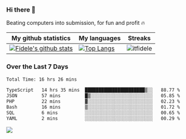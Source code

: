 ### Hi there 👋
<p>Beating computers into submission, for fun and profit 🔥</p>

|My github statistics|My languages|Streaks|
|-|-|-|
|[![Fidele's github stats](https://github-readme-stats.vercel.app/api?username=itfidele&count_private=true&show_icons=true&theme=dark&hide_title=true)](https://github.com/itfidele)|[![Top Langs](https://github-readme-stats.vercel.app/api/top-langs/?username=itfidele&show_icons=true&langs_count=8&theme=dark&layout=compact&hide_title=true)](https://github.com/itfidele)|![itfidele](https://github-readme-streak-stats.herokuapp.com/?user=itfidele&theme=dark)

### Over the Last 7 Days
<!--START_SECTION:waka-->

```txt
Total Time: 16 hrs 26 mins

TypeScript   14 hrs 35 mins  ██████████████████████▒░░   88.77 %
JSON         57 mins         █▒░░░░░░░░░░░░░░░░░░░░░░░   05.85 %
PHP          22 mins         ▓░░░░░░░░░░░░░░░░░░░░░░░░   02.23 %
Bash         16 mins         ▒░░░░░░░░░░░░░░░░░░░░░░░░   01.72 %
SQL          6 mins          ░░░░░░░░░░░░░░░░░░░░░░░░░   00.65 %
YAML         2 mins          ░░░░░░░░░░░░░░░░░░░░░░░░░   00.29 %
```

<!--END_SECTION:waka-->



![](https://komarev.com/ghpvc/?username=itfidele)
